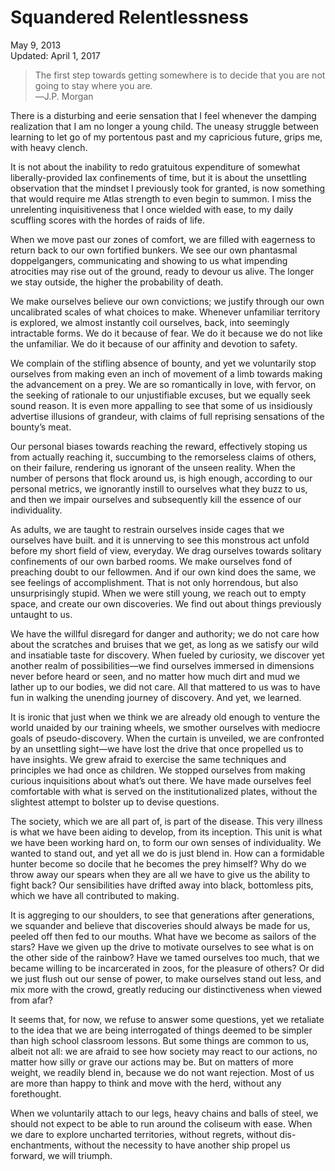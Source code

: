 Squandered Relentlessness
=========================

<div class="center">May 9, 2013</div>
<div class="center">Updated: April 1, 2017</div>

>The first step towards getting somewhere is to decide that you are not going to stay where you
>are.<br>
>―J.P. Morgan

There is a disturbing and eerie sensation that I feel whenever the damping realization that I am no
longer a young child. The uneasy struggle between learning to let go of my portentous past and my
capricious future, grips me, with heavy clench.

It is not about the inability to redo gratuitous expenditure of somewhat liberally-provided lax
confinements of time, but it is about the unsettling observation that the mindset I previously took
for granted, is now something that would require me Atlas strength to even begin to summon. I miss
the unrelenting inquisitiveness that I once wielded with ease, to my daily scuffling scores with the
hordes of raids of life.

When we move past our zones of comfort, we are filled with eagerness to return back to our own
fortified bunkers. We see our own phantasmal doppelgangers, communicating and showing to us what
impending atrocities may rise out of the ground, ready to devour us alive. The longer we stay
outside, the higher the probability of death.

We make ourselves believe our own convictions; we justify through our own uncalibrated scales of
what choices to make. Whenever unfamiliar territory is explored, we almost instantly coil ourselves,
back, into seemingly intractable forms. We do it because of fear. We do it because we do not like
the unfamiliar. We do it because of our affinity and devotion to safety.

We complain of the stifling absence of bounty, and yet we voluntarily stop ourselves from making
even an inch of movement of a limb towards making the advancement on a prey. We are so romantically
in love, with fervor, on the seeking of rationale to our unjustifiable excuses, but we equally seek
sound reason. It is even more appalling to see that some of us insidiously advertise illusions of
grandeur, with claims of full reprising sensations of the bounty’s meat.

Our personal biases towards reaching the reward, effectively stoping us from actually reaching it,
succumbing to the remorseless claims of others, on their failure, rendering us ignorant of the
unseen reality. When the number of persons that flock around us, is high enough, according to our
personal metrics, we ignorantly instill to ourselves what they buzz to us, and then we impair
ourselves and subsequently kill the essence of our individuality.

As adults, we are taught to restrain ourselves inside cages that we ourselves have built. and it is
unnerving to see this monstrous act unfold before my short field of view, everyday. We drag
ourselves towards solitary confinements of our own barbed rooms. We make ourselves fond of preaching
doubt to our fellowmen. And if our own kind does the same, we see feelings of accomplishment. That
is not only horrendous, but also unsurprisingly stupid. When we were still young, we reach out to
empty space, and create our own discoveries. We find out about things previously untaught to us.

We have the willful disregard for danger and authority; we do not care how about the scratches and
bruises that we get, as long as we satisfy our wild and insatiable taste for discovery. When fueled
by curiosity, we discover yet another realm of possibilities—we find ourselves immersed in
dimensions never before heard or seen, and no matter how much dirt and mud we lather up to our
bodies, we did not care. All that mattered to us was to have fun in walking the unending journey of
discovery. And yet, we learned.

It is ironic that just when we think we are already old enough to venture the world unaided by our
training wheels, we smother ourselves with mediocre goals of pseudo-discovery. When the curtain is
unveiled, we are confronted by an unsettling sight—we have lost the drive that once propelled us
to have insights. We grew afraid to exercise the same techniques and principles we had once as
children. We stopped ourselves from making curious inquisitions about what’s out there. We have made
ourselves feel comfortable with what is served on the institutionalized plates, without the
slightest attempt to bolster up to devise questions.

The society, which we are all part of, is part of the disease. This very illness is what we have
been aiding to develop, from its inception. This unit is what we have been working hard on, to form
our own senses of individuality. We wanted to stand out, and yet all we do is just blend in. How can
a formidable hunter become so docile that he becomes the prey himself? Why do we throw away our
spears when they are all we have to give us the ability to fight back?  Our sensibilities have
drifted away into black, bottomless pits, which we have all contributed to making.

It is aggreging to our shoulders, to see that generations after generations, we squander and believe
that discoveries should always be made for us, peeled off then fed to our mouths. What have we
become as sailors of the stars? Have we given up the drive to motivate ourselves to see what is on
the other side of the rainbow? Have we tamed ourselves too much, that we became willing to be
incarcerated in zoos, for the pleasure of others?  Or did we just flush out our sense of power, to
make ourselves stand out less, and mix more with the crowd, greatly reducing our distinctiveness
when viewed from afar?

It seems that, for now, we refuse to answer some questions, yet we retaliate to the idea that we are
being interrogated of things deemed to be simpler than high school classroom lessons. But some
things are common to us, albeit not all: we are afraid to see how society may react to our actions,
no matter how silly or grave our actions may be. But on matters of more weight, we readily blend in,
because we do not want rejection. Most of us are more than happy to think and move with the herd,
without any forethought.

When we voluntarily attach to our legs, heavy chains and balls of steel, we should not expect to be
able to run around the coliseum with ease. When we dare to explore uncharted territories, without
regrets, without dis-enchantments, without the necessity to have another ship propel us forward, we
will triumph.
